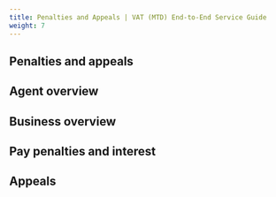 ```yaml
---
title: Penalties and Appeals | VAT (MTD) End-to-End Service Guide
weight: 7
---
```


<!--- Section owner: MTD Programme --->

## Penalties and appeals

## Agent overview

## Business overview

## Pay penalties and interest

## Appeals
